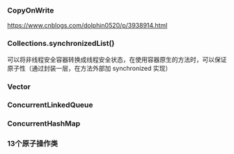 ### CopyOnWrite 

https://www.cnblogs.com/dolphin0520/p/3938914.html

###  Collections.synchronizedList()
可以将非线程安全容器转换成线程安全状态，在使用容器原生的方法时，可以保证原子性（通过封装一层，在方法外部加 synchronized 实现）

### Vector 

### ConcurrentLinkedQueue 

### ConcurrentHashMap

### 13个原子操作类
